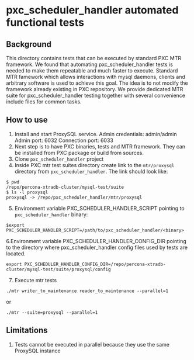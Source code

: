 # pxc_scheduler_handler automated functional tests

## Background
This directory contains tests that can be executed by standard PXC MTR framework.
We found that automating pxc_scheduler_handler tests is needed to make them repeatable and much faster to execute. Standard MTR famework which allows interactions with mysql daemons, clients and arbitrary software is used to achieve this goal.
The idea is to not modify the framework already existing in PXC repository. We provide dedicated MTR suite for pxc_scheduler_handler testing together with several convenience include files for common tasks.

## How to use
1. Install and start ProxySQL service.
Admin credentials: admin/admin
Admin port: 6032
Connection port: 6033
2. Next step is to have PXC binaries,  tests and MTR framework. They can be installed from PXC package or build from sources.
3. Clone `pxc_scheduler_handler` project
4. Inside PXC mtr test suites directory create link to the `mtr/proxysql` directory from `pxc_scheduler_handler`. 
The link should look like:
```
$ pwd
/repo/percona-xtradb-cluster/mysql-test/suite
$ ls -l proxysql
proxysql -> /repo/pxc_scheduler_handler/mtr/proxysql
```
5. Environment variable PXC_SCHEDULER_HANDLER_SCRIPT pointing to `pxc_scheduler_handler` binary:
```
$export PXC_SCHEDULER_HANDLER_SCRIPT=/path/to/pxc_scheduler_handler/<binary>
```
6.Environment variable PXC_SCHEDULER_HANDLER_CONFIG_DIR pointing to the directory where pxc_scheduler_handler config files used by tests are located.
```
export PXC_SCHEDULER_HANDLER_CONFIG_DIR=/repo/percona-xtradb-cluster/mysql-test/suite/proxysql/config
```
7. Execute mtr tests
```
./mtr writer_to_maintenance reader_to_maintenance --parallel=1
```
or
```
./mtr --suite=proxysql --parallel=1
```

## Limitations
1. Tests cannot be executed in parallel because they use the same ProxySQL instance